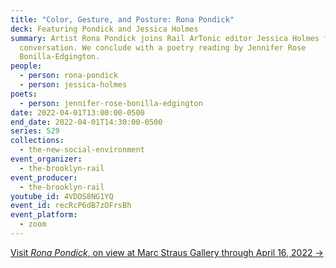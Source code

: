 ```yaml
---
title: "Color, Gesture, and Posture: Rona Pondick"
deck: Featuring Pondick and Jessica Holmes
summary: Artist Rona Pondick joins Rail ArTonic editor Jessica Holmes for a
  conversation. We conclude with a poetry reading by Jennifer Rose
  Bonilla-Edgington.
people:
  - person: rona-pondick
  - person: jessica-holmes
poets:
  - person: jennifer-rose-bonilla-edgington
date: 2022-04-01T13:00:00-0500
end_date: 2022-04-01T14:30:00-0500
series: 529
collections:
  - the-new-social-environment
event_organizer:
  - the-brooklyn-rail
event_producer:
  - the-brooklyn-rail
youtube_id: 4VDDS8NG1YQ
event_id: recRcP6dB7zOFrsBh
event_platform:
  - zoom
---
```

[Visit *Rona Pondick*, on view at Marc Straus Gallery through April 16, 2022 →](https://www.marcstraus.com/exhibitions/rona-pondick-2022/)